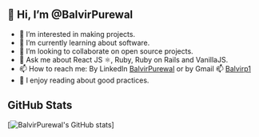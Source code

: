 ## 👋 Hi, I’m @BalvirPurewal
- 👀 I’m interested in making projects.
- 🌱 I’m currently learning about software.
- 🏁 I’m looking to collaborate on open source projects.
- 💬 Ask me about React JS ⚛️, Ruby, Ruby on Rails and VanillaJS.
- 📫 How to reach me: By LinkedIn [BalvirPurewal](https://www.linkedin.com/in/balvir-purewal/) or by Gmail 📫 [Balvirp1](mailto:balvirp1@gmail.com)
- 💞 I enjoy reading about good practices.

## GitHub Stats
[![BalvirPurewal's GitHub stats](https://github-stats-balvirpurewal.vercel.app/api/?username=balzhunter&show_icons=true&theme=dracula)]
<!---
Balzhunter/Balzhunter is a ✨ special ✨ repository because its `README.md` (this file) appears on your GitHub profile.
You can click the Preview link to take a look at your changes.
--->
